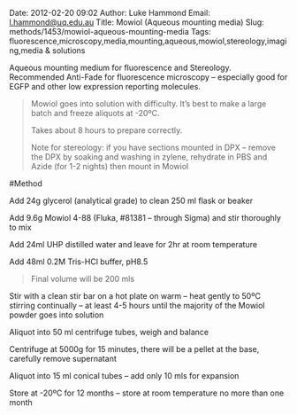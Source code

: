 Date: 2012-02-20 09:02
Author: Luke Hammond
Email: l.hammond@uq.edu.au
Title: Mowiol (Aqueous mounting media)
Slug: methods/1453/mowiol-aqueous-mounting-media
Tags: fluorescence,microscopy,media,mounting,aqueous,mowiol,stereology,imaging,media &amp; solutions

Aqueous mounting medium for fluorescence and Stereology. Recommended Anti-Fade for fluorescence microscopy – especially good for EGFP and other low expression reporting molecules.




>Mowiol goes into solution with difficulty. It’s best to make a large batch and freeze aliquots at -20ºC.
>
>Takes about 8 hours to prepare correctly.
>
>Note for stereology: if you have sections mounted in DPX – remove the DPX by soaking and washing in zylene, rehydrate in PBS and Azide (for 1-2 nights) then mount in Mowiol




#Method

Add 24g glycerol (analytical grade) to clean 250 ml flask or beaker



Add 9.6g Mowiol 4-88 (Fluka, #81381 – through Sigma) and stir thoroughly to mix



Add 24ml UHP distilled water and leave for 2hr at room temperature



Add 48ml 0.2M Tris-HCl buffer, pH8.5


>Final volume will be 200 mls


Stir with a clean stir bar on a hot plate on warm – heat gently to 50ºC stirring continually – at least 4-5 hours until the majority of the Mowiol powder goes into solution



Aliquot into 50 ml centrifuge tubes, weigh and balance



Centrifuge at 5000g for 15 minutes, there will be a pellet at the base, carefully remove supernatant



Aliquot into 15 ml conical tubes – add only 10 mls for expansion



Store at -20ºC for 12 months – store at room temperature no more than one month





